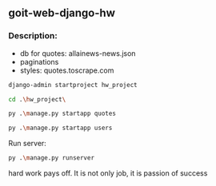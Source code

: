 ## goit-web-django-hw
### Description:
  - db for quotes: allainews-news.json
  - paginations
  - styles: quotes.toscrape.com

```bash
django-admin startproject hw_project
```

```bash
cd .\hw_project\
```

```bash
py .\manage.py startapp quotes
```

```bash
py .\manage.py startapp users
```

Run server:
```bash
py .\manage.py runserver
```

hard work pays off. It is not only job, it is passion of success
